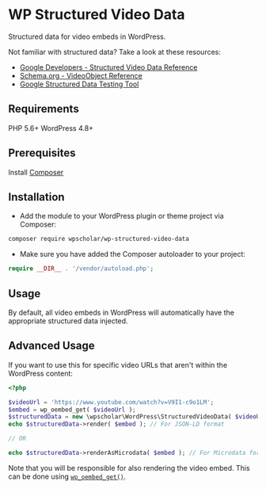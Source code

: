 # WP Structured Video Data

Structured data for video embeds in WordPress.

Not familiar with structured data? Take a look at these resources:

- [Google Developers - Structured Video Data Reference](https://developers.google.com/search/docs/data-types/video)
- [Schema.org - VideoObject Reference](https://schema.org/VideoObject)
- [Google Structured Data Testing Tool](https://search.google.com/structured-data/testing-tool/u/0/)

## Requirements

PHP 5.6+
WordPress 4.8+

## Prerequisites

Install [Composer](https://getcomposer.org/)

## Installation

- Add the module to your WordPress plugin or theme project via Composer:

```bash
composer require wpscholar/wp-structured-video-data
```

- Make sure you have added the Composer autoloader to your project:

```php
require __DIR__ . '/vendor/autoload.php';

``` 

## Usage

By default, all video embeds in WordPress will automatically have the appropriate structured data injected.

## Advanced Usage

If you want to use this for specific video URLs that aren't within the WordPress content:

```php
<?php

$videoUrl = 'https://www.youtube.com/watch?v=V9I1-c9o1LM';
$embed = wp_oembed_get( $videoUrl );
$structuredData = new \wpscholar\WordPress\StructuredVideoData( $videoUrl );
echo $structuredData->render( $embed ); // For JSON-LD format

// OR

echo $structuredData->renderAsMicrodata( $embed ); // For Microdata format
```

Note that you will be responsible for also rendering the video embed. This can be done using [`wp_oembed_get()`](https://developer.wordpress.org/reference/functions/wp_oembed_get/).
